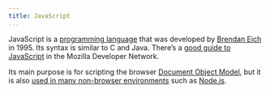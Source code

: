 ```yaml
---
title: JavaScript
...
```


JavaScript is a [programming language] that was developed by [Brendan Eich] in
1995. Its syntax is similar to C and Java. There’s a
[good guide to JavaScript][js-guide] in the Mozilla Developer Network.

Its main purpose is for scripting the browser [Document Object Model][dom], but
it is also [used in many non-browser environments][non-browser] such as
[Node.js].

[programming language]: lang.html#programming-languages
[Brendan Eich]: http://brendaneich.com/
[js-guide]: https://developer.mozilla.org/en/JavaScript
[dom]: http://en.wikipedia.org/wiki/Document_Object_Model
[non-browser]: http://en.wikipedia.org/wiki/JavaScript#Uses_outside_web_pages
[Node.js]: nodejs.html

